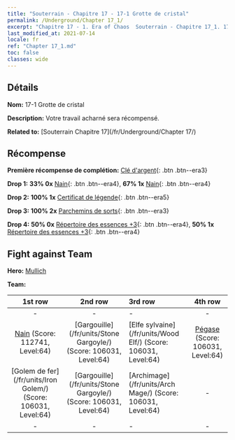 ```yaml
---
title: "Souterrain - Chapitre 17 - 17-1 Grotte de cristal"
permalink: /Underground/Chapter 17_1/
excerpt: "Chapitre 17 - 1. Era of Chaos  Souterrain - Chapitre 17_1. 17-1 Grotte de cristal"
last_modified_at: 2021-07-14
locale: fr
ref: "Chapter 17_1.md"
toc: false
classes: wide
---
```


## Détails

 **Nom:** 17-1 Grotte de cristal

 **Description:** Votre travail acharné sera récompensé.

 **Related to:** [Souterrain Chapitre 17](/fr/Underground/Chapter 17/)

## Récompense

 **Première récompense de complétion:** [Clé d'argent](/ItemsFR/con_693/){: .btn .btn--era3}

 **Drop 1:** **33% 0x** [Nain](/ItemsFR/unt_200/){: .btn .btn--era4}, **67% 1x** [Nain](/ItemsFR/unt_200/){: .btn .btn--era4}

 **Drop 2:** **100% 1x** [Certificat de légende](/ItemsFR/mat_67/){: .btn .btn--era5}

 **Drop 3:** **100% 2x** [Parchemins de sorts](/ItemsFR/con_694/){: .btn .btn--era3}

 **Drop 4:** **50% 0x** [Répertoire des essences +3](/ItemsFR/mat_60/){: .btn .btn--era4}, **50% 1x** [Répertoire des essences +3](/ItemsFR/mat_60/){: .btn .btn--era4}


## Fight against Team
 **Hero:** [Mullich](/fr/heroes/Mullich/)

 **Team:**


  | 1st row | 2nd row | 3rd row | 4th row |
  |:----:|:----:|:----|:----:|
  | - | - | - | - |
  | [Nain](/fr/units/Dwarf/) (Score: 112741, Level:64)  | [Gargouille](/fr/units/Stone Gargoyle/) (Score: 106031, Level:64)  | [Elfe sylvaine](/fr/units/Wood Elf/) (Score: 106031, Level:64)  | [Pégase](/fr/units/Pegasus/) (Score: 106031, Level:64)  |
  | [Golem de fer](/fr/units/Iron Golem/) (Score: 106031, Level:64)  | [Gargouille](/fr/units/Stone Gargoyle/) (Score: 106031, Level:64)  | [Archimage](/fr/units/Arch Mage/) (Score: 106031, Level:64)  | - |
  | - | - | - | - |


